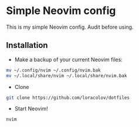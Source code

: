 # Simple Neovim config

This is my simple Neovim config. Audit before using.

## Installation

- Make a backup of your current Neovim files:

```sh
mv ~/.config/nvim ~/.config/nvim.bak
mv ~/.local/share/nvim ~/.local/share/nvim.bak
```

- Clone

```sh
git clone https://github.com/loracolov/dotfiles
```

- Start Neovim!

```sh
nvim
```

